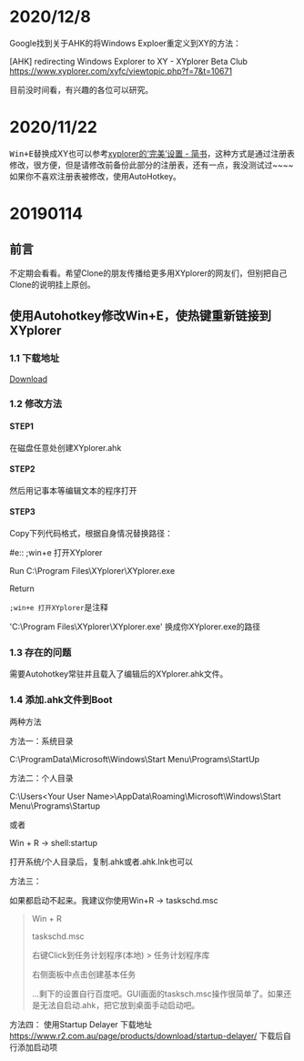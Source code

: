 

# 2020/12/8

Google找到关于AHK的将Windows Exploer重定义到XY的方法：

[AHK] redirecting Windows Explorer to XY - XYplorer Beta Club https://www.xyplorer.com/xyfc/viewtopic.php?f=7&t=10671

目前没时间看，有兴趣的各位可以研究。

# 2020/11/22

<kbd>Win+E</kbd>替换成XY也可以参考[xyplorer的‘完美’设置 - 简书](https://www.jianshu.com/p/c0249f8d7593)，这种方式是通过注册表修改，很方便，但是请修改前备份此部分的注册表，还有一点，我没测试过~~~~
如果你不喜欢注册表被修改，使用AutoHotkey。



# 20190114

## 前言

不定期会看看。希望Clone的朋友传播给更多用XYplorer的网友们，但别把自己Clone的说明挂上原创。

## 使用Autohotkey修改Win+E，使热键重新链接到XYplorer

### 1.1 下载地址

[Download](https://www.autohotkey.com/download/?mt=8&uo=4&ct=appcards)



### 1.2 修改方法

#### STEP1

在磁盘任意处创建XYplorer.ahk

#### STEP2

然后用记事本等编辑文本的程序打开

#### STEP3

Copy下列代码格式，根据自身情况替换路径：



#e:: ;win+e 打开XYplorer

Run C:\Program Files\XYplorer\XYplorer.exe

Return




`;win+e 打开XYplorer`是注释



'C:\Program Files\XYplorer\XYplorer.exe' 换成你XYplorer.exe的路径



### 1.3 存在的问题

需要Autohotkey常驻并且载入了编辑后的XYplorer.ahk文件。



###  1.4 添加.ahk文件到Boot

两种方法



方法一：系统目录



C:\ProgramData\Microsoft\Windows\Start Menu\Programs\StartUp



方法二：个人目录



C:\Users\<Your User Name>\AppData\Roaming\Microsoft\Windows\Start Menu\Programs\Startup



或者

Win + R  -> shell:startup



打开系统/个人目录后，复制.ahk或者.ahk.lnk也可以



方法三：



如果都启动不起来。我建议你使用Win+R -> taskschd.msc

> 
>
> Win + R
>
> taskschd.msc
>
> 右键Click到任务计划程序(本地) > 任务计划程序库
>
> 右侧面板中点击创建基本任务
>
> ...剩下的设置自行百度吧。GUI画面的tasksch.msc操作很简单了。如果还是无法自启动.ahk，把它放到桌面手动启动吧。


方法四：
使用Startup Delayer
下载地址
https://www.r2.com.au/page/products/download/startup-delayer/
下载后自行添加启动项

